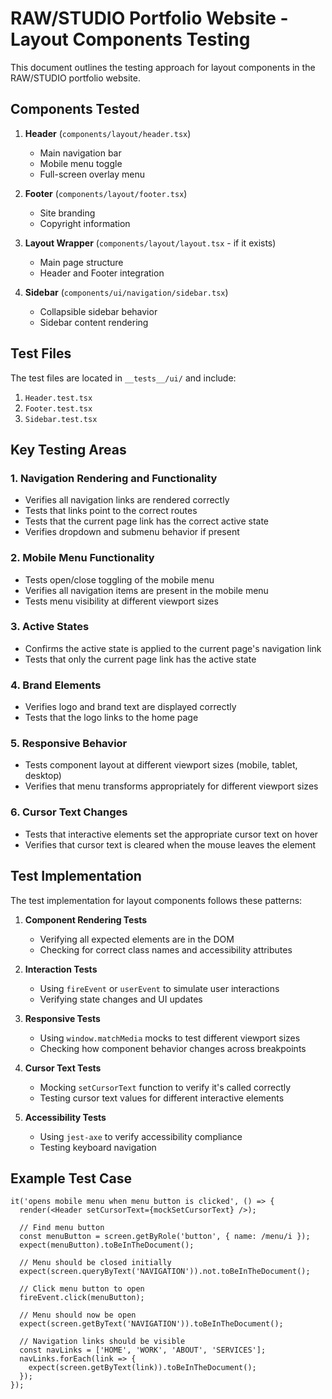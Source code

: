 # RAW/STUDIO Portfolio Website - Layout Components Testing

This document outlines the testing approach for layout components in the RAW/STUDIO portfolio website.

## Components Tested

1. **Header** (`components/layout/header.tsx`)
   - Main navigation bar
   - Mobile menu toggle
   - Full-screen overlay menu

2. **Footer** (`components/layout/footer.tsx`)
   - Site branding
   - Copyright information

3. **Layout Wrapper** (`components/layout/layout.tsx` - if it exists)
   - Main page structure
   - Header and Footer integration

4. **Sidebar** (`components/ui/navigation/sidebar.tsx`)
   - Collapsible sidebar behavior
   - Sidebar content rendering

## Test Files

The test files are located in `__tests__/ui/` and include:

1. `Header.test.tsx`
2. `Footer.test.tsx`
3. `Sidebar.test.tsx`

## Key Testing Areas

### 1. Navigation Rendering and Functionality

- Verifies all navigation links are rendered correctly
- Tests that links point to the correct routes
- Tests that the current page link has the correct active state
- Verifies dropdown and submenu behavior if present

### 2. Mobile Menu Functionality

- Tests open/close toggling of the mobile menu
- Verifies all navigation items are present in the mobile menu
- Tests menu visibility at different viewport sizes

### 3. Active States

- Confirms the active state is applied to the current page's navigation link
- Tests that only the current page link has the active state

### 4. Brand Elements

- Verifies logo and brand text are displayed correctly
- Tests that the logo links to the home page

### 5. Responsive Behavior

- Tests component layout at different viewport sizes (mobile, tablet, desktop)
- Verifies that menu transforms appropriately for different viewport sizes

### 6. Cursor Text Changes

- Tests that interactive elements set the appropriate cursor text on hover
- Verifies that cursor text is cleared when the mouse leaves the element

## Test Implementation

The test implementation for layout components follows these patterns:

1. **Component Rendering Tests**
   - Verifying all expected elements are in the DOM
   - Checking for correct class names and accessibility attributes

2. **Interaction Tests**
   - Using `fireEvent` or `userEvent` to simulate user interactions
   - Verifying state changes and UI updates

3. **Responsive Tests**
   - Using `window.matchMedia` mocks to test different viewport sizes
   - Checking how component behavior changes across breakpoints

4. **Cursor Text Tests**
   - Mocking `setCursorText` function to verify it's called correctly
   - Testing cursor text values for different interactive elements

5. **Accessibility Tests**
   - Using `jest-axe` to verify accessibility compliance
   - Testing keyboard navigation

## Example Test Case

```tsx
it('opens mobile menu when menu button is clicked', () => {
  render(<Header setCursorText={mockSetCursorText} />);
  
  // Find menu button
  const menuButton = screen.getByRole('button', { name: /menu/i });
  expect(menuButton).toBeInTheDocument();
  
  // Menu should be closed initially
  expect(screen.queryByText('NAVIGATION')).not.toBeInTheDocument();
  
  // Click menu button to open
  fireEvent.click(menuButton);
  
  // Menu should now be open
  expect(screen.getByText('NAVIGATION')).toBeInTheDocument();
  
  // Navigation links should be visible
  const navLinks = ['HOME', 'WORK', 'ABOUT', 'SERVICES'];
  navLinks.forEach(link => {
    expect(screen.getByText(link)).toBeInTheDocument();
  });
});
``` 